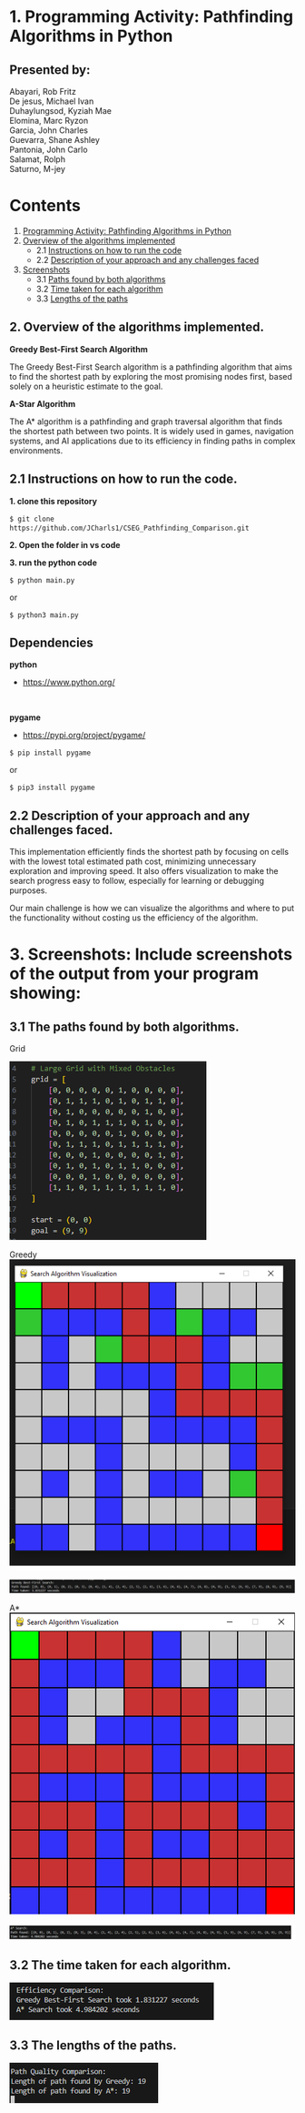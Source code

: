 

# 1. Programming Activity: Pathfinding Algorithms in Python

## **Presented by:**

Abayari, Rob Fritz <br/>
De jesus, Michael Ivan <br/>
Duhaylungsod, Kyziah Mae <br/>
Elomina, Marc Ryzon <br/>
Garcia, John Charles <br/>
Guevarra, Shane Ashley <br/>
Pantonia, John Carlo <br/>
Salamat, Rolph <br/>
Saturno, M-jey <br/>


# Contents
1. [Programming Activity: Pathfinding Algorithms in Python](#programming-activity-pathfinding-algorithms-in-python)
2. [Overview of the algorithms implemented](#21-overview-of-the-algorithms-implemented)
   - 2.1 [Instructions on how to run the code](#22-instructions-on-how-to-run-the-code-)
   - 2.2 [Description of your approach and any challenges faced](#23-description-of-your-approach-and-any-challenges-faced)
3. [Screenshots](#3-screenshots-include-screenshots-of-the-output-from-your-program-showing)
   - 3.1 [Paths found by both algorithms](#31-the-paths-found-by-both-algorithms)
   - 3.2 [Time taken for each algorithm](#32-the-time-taken-for-each-algorithm)
   - 3.3 [Lengths of the paths](#33-the-lengths-of-the-paths)


## 2. Overview of the algorithms implemented.

**Greedy Best-First Search Algorithm**

The Greedy Best-First Search algorithm is a pathfinding algorithm that aims to find the shortest path by exploring the most promising nodes first, based solely on a heuristic estimate to the goal.

**A-Star Algorithm**

The A* algorithm is a pathfinding and graph traversal algorithm that finds the shortest path between two points. It is widely used in games, navigation systems, and AI applications due to its efficiency in finding paths in complex environments.<br/>

## 2.1 Instructions on how to run the code. <br/>

**1. clone this repository**


```console 
$ git clone https://github.com/JCharls1/CSEG_Pathfinding_Comparison.git
```

**2. Open the folder in vs code**

**3. run the python code**
```console 
$ python main.py
```
or
```console 
$ python3 main.py
```

## Dependencies


**python** 

- https://www.python.org/ 
<br/>

**pygame**
- https://pypi.org/project/pygame/


```console 
$ pip install pygame
```

or

```console 
$ pip3 install pygame
```

## 2.2 Description of your approach and any challenges faced.

This implementation efficiently finds the shortest path by focusing on cells with the lowest total estimated path cost, minimizing unnecessary exploration and improving speed. It also offers visualization to make the search progress easy to follow, especially for learning or debugging purposes.<br/>

Our main challenge is how we can visualize the algorithms and where to put the functionality without costing us the efficiency of the algorithm.

# 3. Screenshots: Include screenshots of the output from your program showing:

## 3.1 The paths found by both algorithms.

Grid<br/>

![screenshot](./Screenshots/Grid.png)<br/>

Greedy<br/>
![screenshot](./Screenshots/Greedy.png)<br/>

![screenshot](./Screenshots/Greedy_paths.png)<br/>

A*<br/>
![screenshot](./Screenshots/Astar.png)<br/>

![screenshot](./Screenshots/Astar_paths.png)<br/>


## 3.2 The time taken for each algorithm.

![screenshot](./Screenshots/Efficiency_comparison.png)<br/>


## 3.3 The lengths of the paths.


![screenshot](./Screenshots/path_quality.png)<br/>
